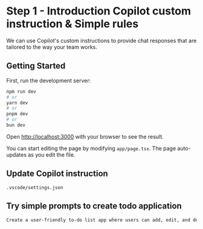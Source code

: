 # Step 1 - Introduction Copilot custom instruction & Simple rules
We can use Copilot's custom instructions to provide chat responses that are tailored to the way your team works.

## Getting Started

First, run the development server:

```bash
npm run dev
# or
yarn dev
# or
pnpm dev
# or
bun dev
```

Open [http://localhost:3000](http://localhost:3000) with your browser to see the result.

You can start editing the page by modifying `app/page.tsx`. The page auto-updates as you edit the file.

## Update Copilot instruction
```path
.vscode/settings.json
```

## Try simple prompts to create todo application

```bash
Create a user-friendly to-do list app where users can add, edit, and delete tasks, mark tasks as complete, and organize tasks by priority or category. 
```